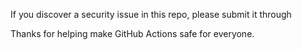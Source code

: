 If you discover a security issue in this repo, please submit it through

Thanks for helping make GitHub Actions safe for everyone.

